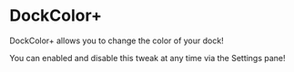 # DockColor+

DockColor+ allows you to change the color of your dock!

You can enabled and disable this tweak at any time via the Settings pane!